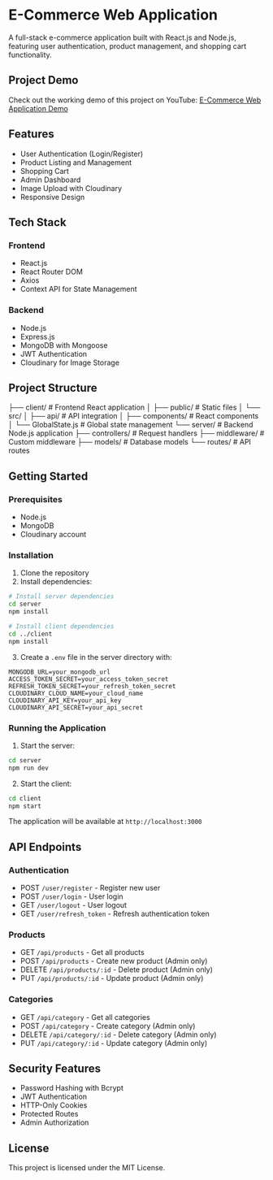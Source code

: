 # E-Commerce Web Application

A full-stack e-commerce application built with React.js and Node.js, featuring user authentication, product management, and shopping cart functionality.

## Project Demo

Check out the working demo of this project on YouTube:
[E-Commerce Web Application Demo]([https://youtu.be/your_video_id](https://youtu.be/4IARap0N0E4))

## Features

- User Authentication (Login/Register)
- Product Listing and Management
- Shopping Cart
- Admin Dashboard
- Image Upload with Cloudinary
- Responsive Design

## Tech Stack

### Frontend

- React.js
- React Router DOM
- Axios
- Context API for State Management

### Backend

- Node.js
- Express.js
- MongoDB with Mongoose
- JWT Authentication
- Cloudinary for Image Storage

## Project Structure

├── client/ # Frontend React application
│ ├── public/ # Static files
│ └── src/
│ ├── api/ # API integration
│ ├── components/ # React components
│ └── GlobalState.js # Global state management
└── server/ # Backend Node.js application
├── controllers/ # Request handlers
├── middleware/ # Custom middleware
├── models/ # Database models
└── routes/ # API routes

## Getting Started

### Prerequisites

- Node.js
- MongoDB
- Cloudinary account

### Installation

1. Clone the repository
2. Install dependencies:

```bash
# Install server dependencies
cd server
npm install

# Install client dependencies
cd ../client
npm install
```

3. Create a `.env` file in the server directory with:

```
MONGODB_URL=your_mongodb_url
ACCESS_TOKEN_SECRET=your_access_token_secret
REFRESH_TOKEN_SECRET=your_refresh_token_secret
CLOUDINARY_CLOUD_NAME=your_cloud_name
CLOUDINARY_API_KEY=your_api_key
CLOUDINARY_API_SECRET=your_api_secret
```

### Running the Application

1. Start the server:

```bash
cd server
npm run dev
```

2. Start the client:

```bash
cd client
npm start
```

The application will be available at `http://localhost:3000`

## API Endpoints

### Authentication

- POST `/user/register` - Register new user
- POST `/user/login` - User login
- GET `/user/logout` - User logout
- GET `/user/refresh_token` - Refresh authentication token

### Products

- GET `/api/products` - Get all products
- POST `/api/products` - Create new product (Admin only)
- DELETE `/api/products/:id` - Delete product (Admin only)
- PUT `/api/products/:id` - Update product (Admin only)

### Categories

- GET `/api/category` - Get all categories
- POST `/api/category` - Create category (Admin only)
- DELETE `/api/category/:id` - Delete category (Admin only)
- PUT `/api/category/:id` - Update category (Admin only)

## Security Features

- Password Hashing with Bcrypt
- JWT Authentication
- HTTP-Only Cookies
- Protected Routes
- Admin Authorization

## License

This project is licensed under the MIT License.
